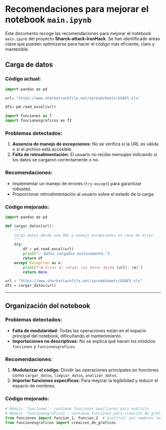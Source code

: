 
# Recomendaciones para mejorar el notebook `main.ipynb`

Este documento recoge las recomendaciones para mejorar el notebook `main.ipynb` del proyecto **Sharck-attack-IronHack**. Se han identificado áreas clave que pueden optimizarse para hacer el código más eficiente, claro y mantenible.

## Carga de datos

### Código actual:
```python
import pandas as pd

url= "https://www.sharkattackfile.net/spreadsheets/GSAF5.xls"

df1= pd.read_excel(url)

import funciones as f
import funcionesgraficos as f2
```

### Problemas detectados:
1. **Ausencia de manejo de excepciones:** No se verifica si la URL es válida o si el archivo está accesible.
2. **Falta de retroalimentación:** El usuario no recibe mensajes indicando si los datos se cargaron correctamente o no.

### Recomendaciones:
- Implementar un manejo de errores (`try-except`) para garantizar robustez.
- Proporcionar retroalimentación al usuario sobre el estado de la carga.

### Código mejorado:
```python
import pandas as pd

def cargar_datos(url):
    """
    Carga datos desde una URL y maneja excepciones en caso de error.
    """
    try:
        df = pd.read_excel(url)
        print("✅ Datos cargados exitosamente.")
        return df
    except Exception as e:
        print(f"❌ Error al cargar los datos desde {url}: {e}")
        return None

url = "https://www.sharkattackfile.net/spreadsheets/GSAF5.xls"
df1 = cargar_datos(url)
```

---

## Organización del notebook

### Problemas detectados:
- **Falta de modularidad:** Todas las operaciones están en el espacio principal del notebook, dificultando el mantenimiento.
- **Importaciones no descriptivas:** No se explica qué hacen los módulos `funciones` y `funcionesgraficos`.

### Recomendaciones:
1. **Modularizar el código:** Dividir las operaciones principales en funciones como `cargar_datos`, `limpiar_datos`, `analizar_datos`.
2. **Importar funciones específicas:** Para mejorar la legibilidad y reducir el espacio de nombres.

### Código mejorado:
```python
# Módulo 'funciones': contiene funciones auxiliares para análisis
# Módulo 'funcionesgraficos': contiene funciones para creación de gráficos
from funciones import funcion_1, funcion_2  # Sustituir por nombres reales
from funcionesgraficos import creacion_de_graficos
```

